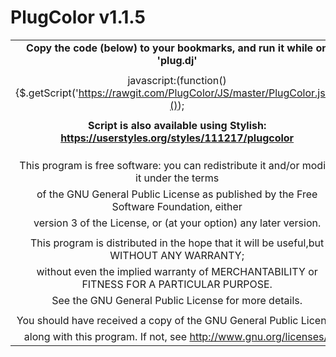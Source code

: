 **PlugColor v1.1.5**
=====================

|  |
|:---------------------------------------------------------------------------------------------------:|
|**Copy the code (below) to your bookmarks, and run it while on 'plug.dj'**|
|  |
|  javascript:(function(){$.getScript('https://rawgit.com/PlugColor/JS/master/PlugColor.js');}());  |
|  |
|**Script is also available using Stylish: https://userstyles.org/styles/111217/plugcolor**|
|  |
|  |
|  |
|This program is free software: you can redistribute it and/or modify it under the terms|
|of the GNU General Public License as published by the Free Software Foundation, either|
|version 3 of the License, or (at your option) any later version.|
|  |
|This program is distributed in the hope that it will be useful,but WITHOUT ANY WARRANTY;|
|without even the implied warranty of MERCHANTABILITY or FITNESS FOR A PARTICULAR PURPOSE.|
|See the GNU General Public License for more details.|
|  |
|You should have received a copy of the GNU General Public License|
|along with this program. If not, see http://www.gnu.org/licenses/.|

